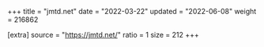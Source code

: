 +++
title = "jmtd.net"
date = "2022-03-22"
updated = "2022-06-08"
weight = 216862

[extra]
source = "https://jmtd.net/"
ratio = 1
size = 212
+++
